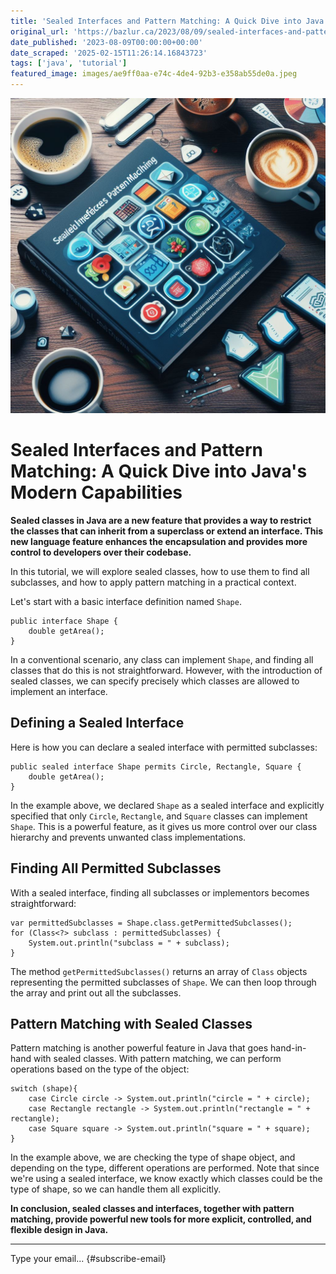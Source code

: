 ```yaml
---
title: 'Sealed Interfaces and Pattern Matching: A Quick Dive into Java’s Modern Capabilities'
original_url: 'https://bazlur.ca/2023/08/09/sealed-interfaces-and-pattern-matching-a-quick-dive-into-javas-modern-capabilities/'
date_published: '2023-08-09T00:00:00+00:00'
date_scraped: '2025-02-15T11:26:14.16843723'
tags: ['java', 'tutorial']
featured_image: images/ae9ff0aa-e74c-4de4-92b3-e358ab55de0a.jpeg
---
```


![](images/ae9ff0aa-e74c-4de4-92b3-e358ab55de0a.jpeg)

Sealed Interfaces and Pattern Matching: A Quick Dive into Java's Modern Capabilities
====================================================================================

**Sealed classes in Java are a new feature that provides a way to restrict the classes that can inherit from a superclass or extend an interface. This new language feature enhances the encapsulation and provides more control to developers over their codebase.**

In this tutorial, we will explore sealed classes, how to use them to find all subclasses, and how to apply pattern matching in a practical context.

Let's start with a basic interface definition named `Shape`.

```
public interface Shape {
    double getArea();
}
```

In a conventional scenario, any class can implement `Shape`, and finding all classes that do this is not straightforward. However, with the introduction of sealed classes, we can specify precisely which classes are allowed to implement an interface.

Defining a Sealed Interface
---------------------------

Here is how you can declare a sealed interface with permitted subclasses:

```
public sealed interface Shape permits Circle, Rectangle, Square {
    double getArea();
}
```

In the example above, we declared `Shape` as a sealed interface and explicitly specified that only `Circle`, `Rectangle`, and `Square` classes can implement `Shape`. This is a powerful feature, as it gives us more control over our class hierarchy and prevents unwanted class implementations.

Finding All Permitted Subclasses
--------------------------------

With a sealed interface, finding all subclasses or implementors becomes straightforward:

```
var permittedSubclasses = Shape.class.getPermittedSubclasses();
for (Class<?> subclass : permittedSubclasses) {
    System.out.println("subclass = " + subclass);
}
```

The method `getPermittedSubclasses()` returns an array of `Class` objects representing the permitted subclasses of `Shape`. We can then loop through the array and print out all the subclasses.

Pattern Matching with Sealed Classes
------------------------------------

Pattern matching is another powerful feature in Java that goes hand-in-hand with sealed classes. With pattern matching, we can perform operations based on the type of the object:  

```
switch (shape){
    case Circle circle -> System.out.println("circle = " + circle);
    case Rectangle rectangle -> System.out.println("rectangle = " + rectangle);
    case Square square -> System.out.println("square = " + square);
}
```

In the example above, we are checking the type of shape object, and depending on the type, different operations are performed. Note that since we're using a sealed interface, we know exactly which classes could be the type of shape, so we can handle them all explicitly.

**In conclusion, sealed classes and interfaces, together with pattern matching, provide powerful new tools for more explicit, controlled, and flexible design in Java.**  

*** ** * ** ***

Type your email... {#subscribe-email}
